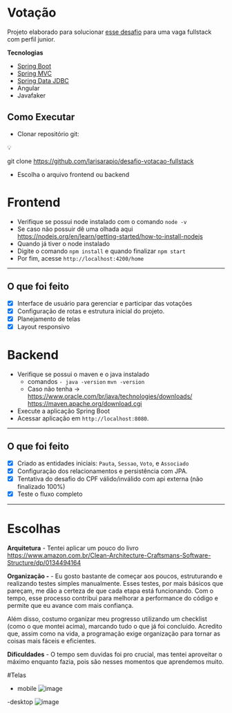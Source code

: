 # **Votação**

Projeto elaborado para solucionar [esse desafio](https://github.com/dbserver/desafio-votacao-fullstack) para uma vaga fullstack com perfil junior.

**Tecnologias**

- [Spring Boot](https://spring.io/projects/spring-boot)
- [Spring MVC](https://docs.spring.io/spring-framework/reference/web/webmvc.html)
- [Spring Data JDBC](https://spring.io/projects/spring-data-jdbc)
- Angular
- Javafaker

## Como Executar

- Clonar repositório git:

<aside>
💡

git clone https://github.com/larisarapio/desafio-votacao-fullstack

</aside>

- Escolha o arquivo frontend ou backend

# Frontend

- Verifique se possui node instalado com o comando `node -v`
- Se caso não possuir dê uma olhada aqui https://nodejs.org/en/learn/getting-started/how-to-install-nodejs
- Quando já tiver o node instalado
- Digite o comando `npm install` e quando finalizar `npm start`
- Por fim, acesse `http://localhost:4200/home`

---

## O que foi feito

- [x]  Interface de usuário para gerenciar e participar das votações
- [x]  Configuração de rotas e estrutura inicial do projeto.
- [x]  Planejamento de telas
- [x]  Layout responsivo

# Backend

- Verifique se possui o maven e o java instalado
    - comandos `- java -version`     `mvn -version`
    - Caso não tenha →  https://www.oracle.com/br/java/technologies/downloads/ https://maven.apache.org/download.cgi
- Execute a aplicação Spring Boot
- Acessar aplicação em `http://localhost:8080`.

---

## O que foi feito

- [x]  Criado as entidades iniciais: `Pauta`, `Sessao`, `Voto`, e `Associado`
- [x]  Configuração dos relacionamentos e persistência com JPA.
- [x]  Tentativa do desafio do CPF válido/inválido com api externa (não finalizado 100%)
- [x]  Teste o fluxo completo

---

# Escolhas

**Arquitetura** - Tentei aplicar um pouco do livro https://www.amazon.com.br/Clean-Architecture-Craftsmans-Software-Structure/dp/0134494164

**Organização -**  - Eu gosto bastante de começar aos poucos, estruturando e realizando testes simples manualmente. Esses testes, por mais básicos que pareçam, me dão a certeza de que cada etapa está funcionando. Com o tempo, esse processo contribui para melhorar a performance do código e permite que eu avance com mais confiança.

Além disso, costumo organizar meu progresso utilizando um checklist (como o que montei acima), marcando tudo o que já foi concluído. Acredito que, assim como na vida, a programação exige organização para tornar as coisas mais fáceis e eficientes.

**Dificuldades** - O tempo sem duvidas foi pro crucial, mas tentei aproveitar o máximo enquanto fazia, pois são nesses momentos que aprendemos muito.  

#Telas
- mobile
![image](https://github.com/user-attachments/assets/b558b7e7-bcd6-4abb-b8e4-de12fe45105c)

-desktop
![image](https://github.com/user-attachments/assets/37651a43-c4b2-4775-8f1f-b4fd963b4fea)



